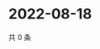 # 2022-08-18

共 0 条

<!-- BEGIN WEIBO -->
<!-- 最后更新时间 Thu Aug 18 2022 21:39:58 GMT+0800 (China Standard Time) -->

<!-- END WEIBO -->
